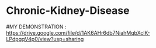 # Chronic-Kidney-Disease
#MY DEMONSTRATION : https://drive.google.com/file/d/1AK6AHr6db7NiahMqbXclK-LPdpgqV4p0/view?usp=sharing 
